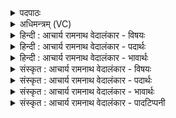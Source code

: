 <details><summary>पदपाठः</summary>

ताः। अ꣣स्य। न꣡म꣢꣯सा। स꣡हः꣢꣯। स꣣प꣡र्यन्ति꣢। प्र꣡चे꣢꣯तसः। प्र। चे꣣तसः। व्रता꣡नि꣢। अ꣣स्य। सश्चिरे। पुरू꣡णि꣢। पू꣣र्व꣡चि꣢त्तये। पू꣣र्व꣢। चि꣣त्तये। वस्वीः। अ꣡नु꣢꣯। स्व꣣रा꣡ज्य꣢म्। स्व꣣। रा꣡ज्य꣢꣯म्। १००७।
</details>

<details><summary>अधिमन्त्रम् (VC)</summary>

- इन्द्रः
- गोतमो राहूगणः
- पङ्क्तिः
- पञ्चमः
</details>

<details><summary>हिन्दी : आचार्य रामनाथ वेदालंकार - विषयः</summary>

अगले मन्त्र में सूर्य-किरणों और सेनाओं के स्वराज्य का वर्णन है।
</details>

<details><summary>हिन्दी : आचार्य रामनाथ वेदालंकार - पदार्थः</summary>

पदार्थान्वयभाषाः -  प्रथम—सूर्य-किरणों के पक्ष में। (प्रचेतसः) प्रज्ञापक (ताः) वे सूर्य-किरणें (नमसा) चन्द्र आदि लोकों के प्रति झुकने के द्वारा (अस्य) इस सूर्यरूप इन्द्र के (सहः) बल को (सपर्यन्ति) बढ़ाती हैं और (पूर्वचित्तये) सूर्य के क्षितिज में उदय होने से पूर्व ही उसका ज्ञान कराने के लिए (अस्य) इस सूर्य के (पुरूणि) बहुत से (व्रतानि) प्रकाशप्रदान आदि कर्मों को (सश्चिरे) कर देती हैं। इस प्रकार (वस्वीः) वे निवासक किरणें (स्वराज्यम्) सूर्य के अपने साम्राज्य को (अनु) अनुक्रम से बढ़ाती हैं ॥ द्वितीय—सेना के पक्ष में। (प्रचेतसः) प्रकृष्ट चित्तवाली (ताः) वे सेनाएँ (नमसा) नमस्कार के साथ (अस्य) इस सेनाध्यक्षरूप इन्द्र के (सहः) बल की (सपर्यन्ति) प्रशंसा करती हैं और (अस्य) इस सेनाध्यक्ष को (पूर्वचित्तये) पहले ही ज्ञान करा देने के लिए (पुरूणि) बहुत से (व्रतानि) शत्रुओं में भय उत्पन्न करना आदि कर्मों को (सश्चिरे) कर देती हैं। इस प्रकार (वस्वीः) अपने राष्ट्र के निवास में कारणभूत वे सेनाएँ (स्वराज्यम्) स्वराज्य के (अनु) अनुकूल आचरण करती हैं ॥३॥
</details>

<details><summary>हिन्दी : आचार्य रामनाथ वेदालंकार - भावार्थः</summary>

भावार्थभाषाः -  सूर्य-किरणें जैसे सूर्य के साथ मिलकर और सेनाएँ जैसे सेनापति के साथ मिल कर स्वराज्य को बढ़ाती हैं, वैसे ही मनुष्यों को चाहिए कि परमेश्वर के साथ मिलकर अपने आध्यात्मिक स्वराज्य को बढ़ाएँ ॥३॥ इस खण्ड में मन को प्रबुद्ध करने एवं सूर्य तथा सूर्यरश्मियों के स्वराज्य के वर्णन द्वारा प्रजाओं के आध्यात्मिक स्वराज्य की सूचना देने के कारण इस खण्ड की पूर्व खण्ड के साथ सङ्गति जाननी चाहिये ॥ षष्ठ अध्याय में पञ्चम खण्ड समाप्त ॥
</details>

<details><summary>संस्कृत : आचार्य रामनाथ वेदालंकार - विषयः</summary>

अथ सूर्यदीधितीनां सेनानां च स्वराज्यं वर्णयति।
</details>

<details><summary>संस्कृत : आचार्य रामनाथ वेदालंकार - पदार्थः</summary>

पदार्थान्वयभाषाः -  प्रथमः—सूर्यदीधितिपक्षे। (प्रचेतसः) प्रज्ञापिकाः (ताः) सूर्यदीधितयः (नमसा) चन्द्रादिलोकानां प्रति नमनेन (अस्य) एतस्य इन्द्रस्य सूर्यस्य (सहः) बलम् (सपर्यन्ति) वर्धयन्ति। किञ्च (पूर्वचित्तये२) सूर्यस्य क्षितिजे उदयात् पूर्वमेव चित्तये प्रज्ञानाय (अस्य) सूर्यस्य (पुरूणि) बहूनि (व्रतानि) प्रकाशनादीनि कर्माणि (सश्चिरे) प्राप्नुवन्ति, कुर्वन्तीत्यर्थः। [सश्चतिः गतिकर्मा। निघं० २।१४।] एवम् (वस्वीः) वस्व्यः निवासहेतुभूताः ताः (स्वराज्यम्) सूर्यस्य आत्मनः साम्राज्यम् (अनु) अनुक्रमेण वर्धयन्ति ॥ द्वितीयः—सेनापक्षे। (प्रचेतसः) प्रकृष्टचित्ताः (ताः) सेनाः (नमसा) नमस्कारेण (अस्य) एतस्य इन्द्रस्य सेनाध्यक्षस्य (सहः) बलम् (सपर्यन्ति) प्रशंसन्ति। किञ्च (अस्य) सेनाध्यक्षस्य (पूर्वचित्तये) पूर्वमेव विज्ञापनाय (पुरूणि) बहूनि (व्रतानि) शत्रुषु भयोत्पादनादीनि कर्माणि (सश्चिरे) कुर्वन्ति। एवम् (वस्वीः) वस्व्यः स्वराष्ट्रनिवासहेतुभूताः ताः (स्वराज्यम्) स्वकीयराष्ट्रस्य राज्यम् (अनु) अनुकूलमाचरन्ति ॥३॥३
</details>

<details><summary>संस्कृत : आचार्य रामनाथ वेदालंकार - भावार्थः</summary>

भावार्थभाषाः -  सूर्यदीधितयो यथा सूर्येण मिलित्वा सेनाश्च यथा सेनापतिना मिलित्वा स्वराज्यं वर्धयन्ति तथैव मनुष्यैः परमेश्वरेण मिलित्वा स्वकीयमाध्यात्मिकं स्वराज्यं वर्धनीयम् ॥३॥ अस्मिन् खण्डे मनःप्रबोधनात् सूर्यस्य सूर्यरश्मीनां च स्वराज्यवर्णनमुखेन प्रजानामाध्यात्मिकस्वराज्यद्योतनाच्चैतत्खण्डस्य पूर्वखण्डेन संगतिर्वेद्या ॥
</details>

<details><summary>संस्कृत : आचार्य रामनाथ वेदालंकार - पादटिप्पनी</summary>

टिप्पणी:   १. ऋ० १।८४।१२। २. पूर्वचित्तये पूर्वप्रसादनाय—इति वि०। युयुत्सूनां शत्रूणां पूर्वमेव प्रज्ञापनाय—इति सा०। पूर्वेषां संज्ञानां संज्ञापनाय वा—इति द०। ३. ऋग्भाष्ये दयानन्दर्षिर्मन्त्रमिमं सभासेनाध्यक्षविषये व्याख्यातवान्।
</details>
